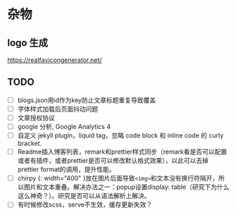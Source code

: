 # 杂物

## logo 生成

https://realfavicongenerator.net/

## TODO

- [ ] blogs.json用id作为key防止文章标题重复导致覆盖
- [ ] 字体样式加载后页面抖动问题
- [ ] 文章授权协议
- [ ] google 分析, Google Analytics 4
- [ ] 自定义 jekyll plugin，liquid tag，忽略 code block 和 inline code 的 curly bracket.
- [ ] Readme插入博客列表，remark和prettier样式同步（remark看是否可以配置或者有插件，或者prettier是否可以修改默认格式效果），以此可以去掉prettier format的调用，提升性能。
- [ ] chirpy {: width="400" }放在图片后面导致`<img>`和文本没有换行符隔开，所以图片和文本重叠。解决办法之一：popup设置display: table（研究下为什么这么神奇？）。研究是否可以从语法解析上解决。
- [ ] 有时候修改scss，serve不生效，缓存更新失效？
